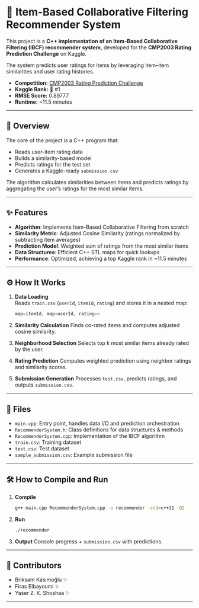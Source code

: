 # 🎯 Item-Based Collaborative Filtering Recommender System  

This project is a **C++ implementation of an Item-Based Collaborative Filtering (IBCF) recommender system**, developed for the **CMP2003 Rating Prediction Challenge** on Kaggle.  

The system predicts user ratings for items by leveraging item–item similarities and user rating histories.  

- **Competition:** [CMP2003 Rating Prediction Challenge](https://www.kaggle.com/competitions/cmp2003-rating-prediction-challenge)  
- **Kaggle Rank:** 🥇 #1  
- **RMSE Score:** 0.89777  
- **Runtime:** ~11.5 minutes  

---

## 🚀 Overview  

The core of the project is a C++ program that:  
- Reads user-item rating data  
- Builds a similarity-based model  
- Predicts ratings for the test set  
- Generates a Kaggle-ready `submission.csv`  

The algorithm calculates similarities between items and predicts ratings by aggregating the user’s ratings for the most similar items.  

---

## ✨ Features  

- **Algorithm**: Implements Item-Based Collaborative Filtering from scratch  
- **Similarity Metric**: Adjusted Cosine Similarity (ratings normalized by subtracting item averages)  
- **Prediction Model**: Weighted sum of ratings from the most similar items  
- **Data Structures**: Efficient C++ STL maps for quick lookups  
- **Performance**: Optimized, achieving a top Kaggle rank in ~11.5 minutes  

---

## ⚙️ How It Works  

1. **Data Loading**  
   Reads `train.csv` (`userId`, `itemId`, `rating`) and stores it in a nested map:  
   ```cpp
   map<itemId, map<userId, rating>>


2. **Similarity Calculation**
   Finds co-rated items and computes adjusted cosine similarity.

3. **Neighborhood Selection**
   Selects top *k* most similar items already rated by the user.

4. **Rating Prediction**
   Computes weighted prediction using neighbor ratings and similarity scores.

5. **Submission Generation**
   Processes `test.csv`, predicts ratings, and outputs `submission.csv`.

---

## 📂 Files

* `main.cpp`: Entry point, handles data I/O and prediction orchestration
* `RecommenderSystem.h`: Class definitions for data structures & methods
* `RecommenderSystem.cpp`: Implementation of the IBCF algorithm
* `train.csv`: Training dataset
* `test.csv`: Test dataset
* `sample_submission.csv`: Example submission file

---

## 🛠️ How to Compile and Run

1. **Compile**

   ```bash
   g++ main.cpp RecommenderSystem.cpp -o recommender -std=c++11 -O2
   ```

2. **Run**

   ```bash
   ./recommender
   ```

3. **Output**
   Console progress + `submission.csv` with predictions.

---

## 👥 Contributors

* Briksam Kasımoğlu ✨
* Firas Elbayoumi ✨
* Yaser Z. K. Shoshaa ✨
---
